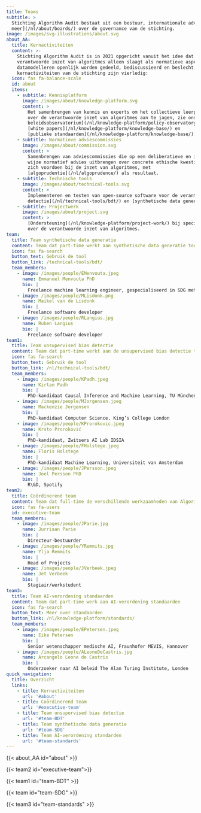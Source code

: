 ```yaml
---
title: Teams
subtitle: >
  Stichting Algorithm Audit bestaat uit een bestuur, internationale adviseurs, Raad van Advies en verschillende projectteams. [Lees
  meer](/nl/about/boards/) over de governance van de stichting.
image: /images/svg-illustrations/about.svg
about_AA:
  title: Kernactiviteiten
  content: >-
    Stichting Algorithm Audit is in 2021 opgericht vanuit het idee dat de
    verantwoorde inzet van algoritmes alleen slaagt als normatieve aspecten van
    datamodelleren openlijk worden gedeeld, bediscussieerd en beslecht. De
    kernactiviteiten van de stichting zijn vierledig:
  icon: fas fa-balance-scale
  id: about
  items:
    - subtitle: Kennisplatform
      image: /images/about/knowledge-platform.svg
      content: >
        Het samenbrengen van kennis en experts om het collectieve leerproces
        over de verantwoorde inzet van algoritmes aan te jagen, zie ons [AI
        beleidsobservatorium](/nl/knowledge-platform/policy-observatory/),
        [white papers](/nl/knowledge-platform/knowledge-base/) en
        [publieke standaarden](/nl/knowledge-platform/knowledge-base/).
    - subtitle: Normatieve adviescommissies
      image: /images/about/commission.svg
      content: >
        Samenbrengen van adviescommissies die op een deliberatieve en inclusieve
        wijze normatief advies uitbrengen over concrete ethische kwesties die
        zich voordoen bij de inzet van algoritmes, met
        [algoprudentie](/nl/algoprudence/) als resultaat.
    - subtitle: Technische tools
      image: /images/about/technical-tools.svg
      content: >
        Implementeren en testen van open-source software voor de verantwoorde inzet van algoritmes en AI, o.a. [unsupervised bias
        detectie](/nl/technical-tools/bdt/) en [synthetische data generatie](/nl/technical-tools/sdg/).
    - subtitle: Projectwerk
      image: /images/about/project.svg
      content: >
        [Ondersteuning](/nl/knowledge-platform/project-work/) bij specifieke vragen vanuit de publieke en private sector
        over de verantwoorde inzet van algoritmes.
team:
  title: Team synthetische data generatie
  content: Team dat part-time werkt aan synthetische data generatie tool
  icon: fas fa-search
  button_text: Gebruik de tool
  button_link: /technical-tools/bdt/
  team_members:
    - image: /images/people/EMenvouta.jpeg
      name: Emmanuel Menvouta PhD
      bio: |
        Freelance machine learning engineer, gespecialiseerd in SDG methodologie
    - image: /images/people/MLisdonk.png
      name: Maikel van de Lisdonk
      bio: |
        Freelance software developer
    - image: /images/people/RLangius.jpg
      name: Ruben Langius
      bio: |
        Freelance software developer
team1:
  title: Team unsupervised bias detectie
  content: Team dat part-time werkt aan de unsupervised bias detectie tool
  icon: fas fa-search
  button_text: Gebruik de tool
  button_link: /nl/technical-tools/bdt/
  team_members:
    - image: /images/people/KPadh.jpeg
      name: Kirtan Padh
      bio: |
        PhD-kandidaat Causal Inference and Machine Learning, TU München
    - image: /images/people/MJorgensen.jpeg
      name: Mackenzie Jorgensen
      bio: |
        PhD-kandidaat Computer Science, King’s College London
    - image: /images/people/KProrokovic.jpeg
      name: Krsto Proroković
      bio: |
        PhD-kandidaat, Zwitsers AI Lab IDSIA
    - image: /images/people/FHolstege.jpeg
      name: Floris Holstege
      bio: |
        PhD-kandidaat Machine Learning, Universiteit van Amsterdam
    - image: /images/people/JPersson.jpeg
      name: Joel Persson PhD
      bio: |
        R\&D, Spotify
team2:
  title: Coördinerend team
  content: Team dat full-time de verschillende werkzaamheden van Algorithm Audit coördineert.
  icon: fas fa-users
  id: executive-team
  team_members:
    - image: /images/people/JParie.jpg
      name: Jurriaan Parie
      bio: |
        Directeur-bestuurder
    - image: /images/people/YRemmits.jpg
      name: Ylja Remmits
      bio: |
        Head of Projects
    - image: /images/people/JVerbeek.jpeg
      name: Jet Verbeek
      bio: |
        Stagiair/werkstudent
team3:
  title: Team AI-verordening standaarden
  content: Team dat part-time werk aan AI-verordening standaarden
  icon: fas fa-search
  button_text: Meer over standaarden
  button_link: /nl/knowledge-platform/standards/
  team_members:
    - image: /images/people/EPetersen.jpeg
      name: Eike Petersen
      bio: |
        Senior wetenschapper medische AI, Fraunhofer MEVIS, Hannover
    - image: /images/people/ALeoneDeCastris.jpg
      name: Arcangelo Leone de Castris
      bio: |
        Onderzoeker naar AI beleid The Alan Turing Institute, Londen
quick_navigation:
  title: Overzicht
  links:
    - title: Kernactiviteiten
      url: '#about'
    - title: Coördinerend team
      url: '#executive-team'
    - title: Team unsupervised bias detectie
      url: '#team-BDT'
    - title: Team synthetische data generatie
      url: '#team-SDG'
    - title: Team AI-verordening standarden
      url: '#team-standards'
---
```


{{< about_AA id="about" >}}

{{< team2 id="executive-team">}}

{{< team1 id="team-BDT" >}}

{{< team id="team-SDG" >}}

{{< team3 id="team-standards" >}}